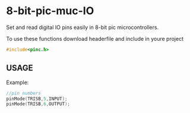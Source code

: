 # 8-bit-pic-muc-IO
Set and read digital IO pins easily in 8-bit pic microcontrollers.


To use these functions download headerfile and include in youre project
```c
#include<pinc.h>
```

## USAGE
Example:
```c
//pin numbers 
pinMode(TRISB,5,INPUT);
pinMode(TRISB,6,OUTPUT);
```
